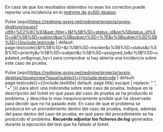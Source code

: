 En caso de que los resultados obtenidos no sean los correctos puede reportar
una incidencia en el [redmine de gvSIG deskop](https://redmine.gvsig.net/redmine/projects/gvsig-desktop/issues?set_filter=1). 

Pulse [aquí](https://redmine.gvsig.net/redmine/projects/gvsig-desktop/issues?utf8=%E2%9C%93&set_filter=1&f%5B%5D=status_id&op%5Bstatus_id%5D=o&f%5B%5D=subject&op%5Bsubject%5D=%7E&v%5Bsubject%5D%5B%5D={{include.testcode | default: page.testcode}}&f%5B%5D=&c%5B%5D=tracker&c%5B%5D=status&c%5B%5D=priority&c%5B%5D=subject&c%5B%5D=assigned_to&c%5B%5D=updated_on&group_by=) 
para comprobar si hay abierta una incidencia sobre este caso de prueba.

Pulse [aquí](https://redmine.gvsig.net/redmine/projects/gvsig-desktop/issues/new?issue[subject]={{include.testcode | default: page.testcode}}+{{include.testtitle| default: page.title| escape | replace: " ", "+" }}) para abrir una indicendia sobre este caso de prueba.
Indique en la descripción del ticket en qué paso del caso de prueba se ha producido el problema, y describa lo mas
inequivocamente posible qué ha observado para decidir que no ha pasado éste. En caso de que el problema se produzca en un procedimiento dentro del caso de prueba, indique, además del paso dentro del caso de prueba, en qué paso del procedimiento se ha producido el problema.
**Recuerde adjuntar los ficheros de *log*** generados durante la ejecución del test que ha fallado al ticket.

